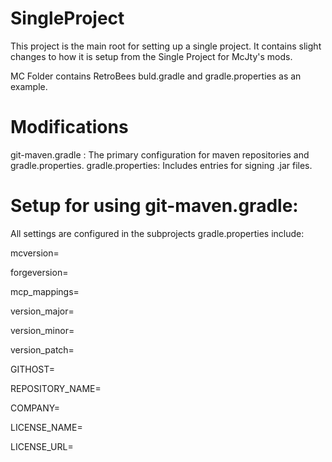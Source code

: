 # SingleProject
This project is the main root for setting up a single project. 
It contains slight changes to how it is setup from the Single Project for McJty's mods.

MC Folder contains RetroBees buld.gradle and gradle.properties as an example.

# Modifications
git-maven.gradle : The primary configuration for maven repositories and gradle.properties.
gradle.properties: Includes entries for signing .jar files.

# Setup for using git-maven.gradle:
All settings are configured in the subprojects gradle.properties include:

mcversion=

forgeversion=

mcp_mappings=

version_major=

version_minor=

version_patch=

GITHOST=

REPOSITORY_NAME=

COMPANY=

LICENSE_NAME=

LICENSE_URL=
